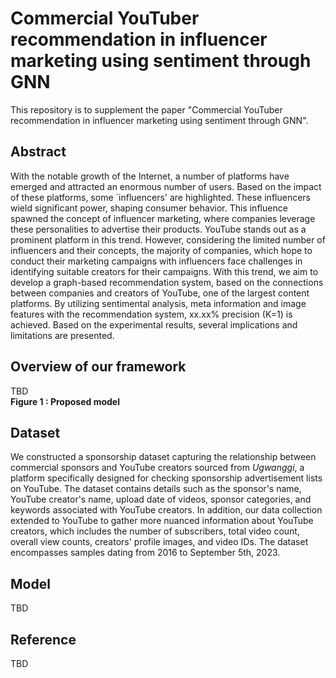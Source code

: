 # Commercial YouTuber recommendation in influencer marketing using sentiment through GNN
This repository is to supplement the paper "Commercial YouTuber recommendation in influencer marketing using sentiment through GNN".


## Abstract
With the notable growth of the Internet, a number of platforms have emerged and attracted an enormous number of users. Based on the impact of these platforms, some `influencers' are highlighted. These influencers wield significant power, shaping consumer behavior. This influence spawned the concept of influencer marketing, where companies leverage these personalities to advertise their products. YouTube stands out as a prominent platform in this trend. However, considering the limited number of influencers and their concepts, the majority of companies, which hope to conduct their marketing campaigns with influencers face challenges in identifying suitable creators for their campaigns. With this trend, we aim to develop a graph-based recommendation system, based on the connections between companies and creators of YouTube, one of the largest content platforms. By utilizing sentimental analysis, meta information and image features with the recommendation system, xx.xx\% precision (K=1) is achieved. Based on the experimental results, several implications and limitations are presented.


## Overview of our framework
TBD
<img>
<br>
<strong>Figure 1 : Proposed model</strong>
<br>


## Dataset
We constructed a sponsorship dataset capturing the relationship between commercial sponsors and YouTube creators sourced from _Ugwanggi_, a platform specifically designed for checking sponsorship advertisement lists on YouTube. The dataset contains details such as the sponsor's name, YouTube creator's name, upload date of videos, sponsor categories, and keywords associated with YouTube creators. In addition, our data collection extended to YouTube to gather more nuanced information about YouTube creators, which includes the number of subscribers, total video count, overall view counts, creators' profile images, and video IDs. The dataset encompasses samples dating from 2016 to September 5th, 2023.


## Model
TBD


## Reference
TBD

